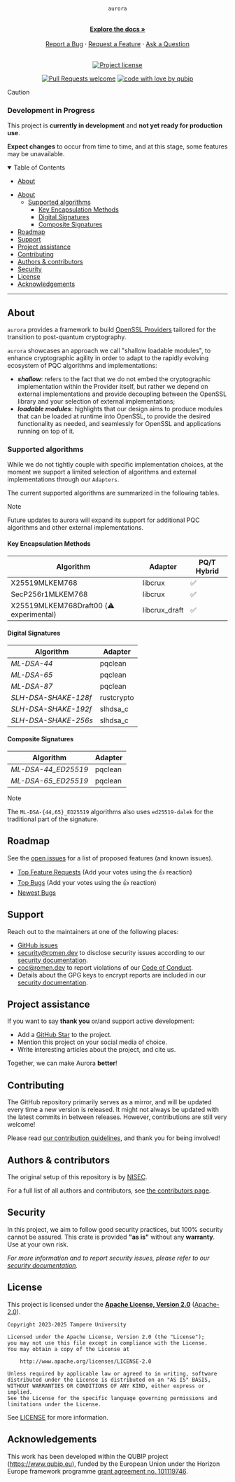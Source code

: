 <div align="center">

  `aurora`

  <br />
  <a href="#about"><strong>Explore the docs »</strong></a>
  <br />
  <br />
  <a href="https://github.com/qubip/aurora/issues/new?assignees=&labels=bug&template=01_BUG_REPORT.md&title=bug%3A+">Report a Bug</a>
  ·
  <a href="https://github.com/qubip/aurora/issues/new?assignees=&labels=enhancement&template=02_FEATURE_REQUEST.md&title=feat%3A+">Request a Feature</a>
  ·
  <a href="https://github.com/qubip/aurora/issues/new?assignees=&labels=question&template=04_SUPPORT_QUESTION.md&title=support%3A+">Ask a Question</a>
</div>

<div align="center">
<br />

[![Project license](https://img.shields.io/github/license/qubip/aurora.svg?style=flat-square)][LICENSE]

[![Pull Requests welcome](https://img.shields.io/badge/PRs-welcome-ff69b4.svg?style=flat-square)](https://github.com/qubip/aurora/issues?q=is%3Aissue+is%3Aopen+label%3A%22help+wanted%22)
[![code with love by qubip](https://img.shields.io/badge/%3C%2F%3E%20with%20%E2%99%A5%20by-qubip%2Fnisec-ff1414.svg?style=flat-square)](https://github.com/orgs/QUBIP/teams/nisec)

</div>

> [!CAUTION]
>
> ### Development in Progress
>
> This project is **currently in development** and **not yet ready for production use**.
>
> **Expect changes** to occur from time to time, and at this stage, some features may be unavailable.

<details open="open">
<summary>Table of Contents</summary>

- [About](#about)
<!--
- [Getting Started](#getting-started)
  - [Prerequisites](#prerequisites)
  - [Installation](#installation)
!-->
<!--
- [Usage](#usage)
!-->
- [About](#about)
  - [Supported algorithms](#supported-algorithms)
    - [Key Encapsulation Methods](#key-encapsulation-methods)
    - [Digital Signatures](#digital-signatures)
    - [Composite Signatures](#composite-signatures)
- [Roadmap](#roadmap)
- [Support](#support)
- [Project assistance](#project-assistance)
- [Contributing](#contributing)
- [Authors \& contributors](#authors--contributors)
- [Security](#security)
- [License](#license)
- [Acknowledgements](#acknowledgements)

</details>

---

## About

`aurora` provides a framework to build
[OpenSSL Providers][ossl:man:provider]
tailored for the transition to post-quantum cryptography.

[ossl:man:provider]: https://docs.openssl.org/3.2/man7/provider/

`aurora` showcases an approach we call "shallow loadable modules",
to enhance cryptographic agility
in order to adapt to the rapidly evolving ecosystem
of PQC algorithms and implementations:

- **_shallow_**: refers to the fact that we do not embed
  the cryptographic implementation within the Provider itself,
  but rather we depend on external implementations and provide
  decoupling between the OpenSSL library and your selection
  of external implementations;
- **_loadable modules_**: highlights that our design aims to produce
  modules that can be loaded at runtime into OpenSSL, to provide
  the desired functionality as needed, and seamlessly for OpenSSL
  and applications running on top of it.

### Supported algorithms

While we do not tightly couple with specific implementation choices,
at the moment we support a limited selection of algorithms
and external implementations through our `Adapters`.

The current supported algorithms are summarized in the following tables.

> [!NOTE]
> Future updates to aurora will expand its support
> for additional PQC algorithms
> and other external implementations.


#### Key Encapsulation Methods

| Algorithm                               | Adapter       | PQ/T Hybrid |
| --------------------------------------- | ------------- | ----------- |
| X25519MLKEM768                          | libcrux       | ✅           |
| SecP256r1MLKEM768                       | libcrux       | ✅           |
| X25519MLKEM768Draft00 (⚠️  experimental) | libcrux_draft | ✅           |

#### Digital Signatures

| Algorithm            | Adapter   |
| -------------------- | --------- |
| _ML-DSA-44_          | pqclean |
| _ML-DSA-65_          | pqclean |
| _ML-DSA-87_          | pqclean |
| _SLH-DSA-SHAKE-128f_ | rustcrypto |
| _SLH-DSA-SHAKE-192f_ | slhdsa_c |
| _SLH-DSA-SHAKE-256s_ | slhdsa_c |

#### Composite Signatures

| Algorithm             | Adapter   |
| --------------------- | --------- |
| _ML-DSA-44_ED25519_ | pqclean |
| _ML-DSA-65_ED25519_ | pqclean |

> [!Note]
> The `ML-DSA-{44,65}_ED25519` algorithms also uses `ed25519-dalek`
> for the traditional part of the signature.

<!--
## Getting Started

### Prerequisites

> **[?]**
> What are the project requirements/dependencies?

### Installation

> **[?]**
> Describe how to install and get started with the project.
!-->

<!--
## Usage

> **[?]**
> How does one go about using it?
> Provide various use cases and code examples here.
!-->

## Roadmap

See the [open issues](https://github.com/qubip/aurora/issues) for a list of proposed features (and known issues).

- [Top Feature Requests](https://github.com/qubip/aurora/issues?q=label%3Aenhancement+is%3Aopen+sort%3Areactions-%2B1-desc) (Add your votes using the 👍 reaction)
- [Top Bugs](https://github.com/qubip/aurora/issues?q=is%3Aissue+is%3Aopen+label%3Abug+sort%3Areactions-%2B1-desc) (Add your votes using the 👍 reaction)
- [Newest Bugs](https://github.com/qubip/aurora/issues?q=is%3Aopen+is%3Aissue+label%3Abug)

## Support

Reach out to the maintainers at one of the following places:

- [GitHub issues](https://github.com/qubip/aurora/issues/new?assignees=&labels=question&template=04_SUPPORT_QUESTION.md&title=support%3A+)
- <security@romen.dev> to disclose security issues according to our [security documentation](docs/SECURITY.md).
- <coc@romen.dev> to report violations of our [Code of Conduct](docs/CODE_OF_CONDUCT.md).
- Details about the GPG keys to encrypt reports are included in our [security documentation](docs/SECURITY.md).

## Project assistance

If you want to say **thank you** or/and support active development:

- Add a [GitHub Star](https://github.com/qubip/aurora) to the project.
- Mention this project on your social media of choice.
- Write interesting articles about the project, and cite us.

Together, we can make Aurora **better**!

## Contributing

The GitHub repository primarily serves as a mirror,
and will be updated every time a new version is released.
It might not always be updated with the latest commits in between releases.
However, contributions are still very welcome!

Please read [our contribution guidelines](docs/CONTRIBUTING.md), and thank you for being involved!

## Authors & contributors

The original setup of this repository is by [NISEC](https://github.com/orgs/QUBIP/teams/nisec).

For a full list of all authors and contributors, see [the contributors page](https://github.com/qubip/aurora/contributors).

## Security

In this project, we aim to follow good security practices, but 100% security cannot be assured.
This crate is provided **"as is"** without any **warranty**. Use at your own risk.

_For more information and to report security issues, please refer to our [security documentation](docs/SECURITY.md)._

## License

This project is licensed under the
[**Apache License, Version 2.0**](https://www.apache.org/licenses/LICENSE-2.0)
([Apache-2.0](https://spdx.org/licenses/Apache-2.0.html)).

```text
Copyright 2023-2025 Tampere University

Licensed under the Apache License, Version 2.0 (the "License");
you may not use this file except in compliance with the License.
You may obtain a copy of the License at

    http://www.apache.org/licenses/LICENSE-2.0

Unless required by applicable law or agreed to in writing, software
distributed under the License is distributed on an "AS IS" BASIS,
WITHOUT WARRANTIES OR CONDITIONS OF ANY KIND, either express or implied.
See the License for the specific language governing permissions and
limitations under the License.
```

See [LICENSE][LICENSE] for more information.

[LICENSE]: LICENSE

## Acknowledgements

This work has been developed within the QUBIP project (<https://www.qubip.eu>),
funded by the European Union under the Horizon Europe framework programme
[grant agreement no. 101119746](https://doi.org/10.3030/101119746).
